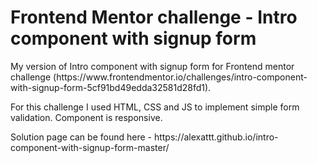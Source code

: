 # Frontend Mentor challenge - Intro component with signup form

<p>
  My version of Intro component with signup form for Frontend mentor challenge (https://www.frontendmentor.io/challenges/intro-component-with-signup-form-5cf91bd49edda32581d28fd1).</p>
<p>For this challenge I used HTML, CSS and JS to implement simple form validation. Component is responsive.</p>
<p>Solution page can be found here - https://alexattt.github.io/intro-component-with-signup-form-master/</p>
